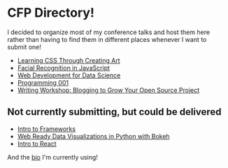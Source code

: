 # CFP Directory!

I decided to organize most of my conference talks and host them here rather than having to find them in different places whenever I want to submit one!

* [Learning CSS Through Creating Art](./css-art.md)
* [Facial Recognition in JavaScript](./facial-recognition.md)
* [Web Development for Data Science](./web-dev-for-datasci.md)
* [Programming 001](./programming-001.md)
* [Writing Workshop: Blogging to Grow Your Open Source Project](https://github.com/aspittel/cfps/blob/master/writing-workshop-OSS.md)

## Not currently submitting, but could be delivered
* [Intro to Frameworks](./intro-frameworks.md)
* [Web Ready Data Visualizations in Python with Bokeh](https://github.com/aspittel/ga-bokeh-lecture)
* [Intro to React](https://github.com/aspittel/ga-react-tutorial)

And the [bio](./bio.md) I'm currently using!

